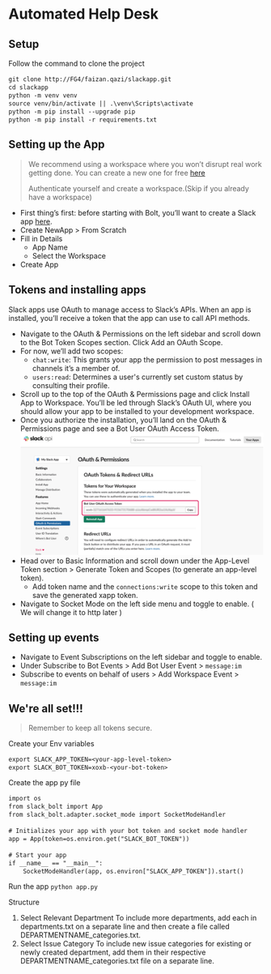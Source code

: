 # Automated Help Desk
## Setup
Follow the command to clone the project
```
git clone http://FG4/faizan.qazi/slackapp.git
cd slackapp
python -m venv venv
source venv/bin/activate || .\venv\Scripts\activate
python -m pip install --upgrade pip
python -m pip install -r requirements.txt
```
## Setting up the App
> We recommend using a workspace where you won’t disrupt real work getting done. You can create a new one for free [here](https://slack.com/get-started#create)
>
> Authenticate yourself and create a workspace.(Skip if you already have a workspace)
- First thing’s first: before starting with Bolt, you’ll want to create a Slack app [here](https://api.slack.com/apps/new).
- Create NewApp > From Scratch
- Fill in Details
    - App Name
    - Select the Workspace
- Create App

## Tokens and installing apps
Slack apps use OAuth to manage access to Slack’s APIs. When an app is installed, you’ll receive a token that the app can use to call API methods.

- Navigate to the OAuth & Permissions on the left sidebar and scroll down to the Bot Token Scopes section. Click Add an OAuth Scope.
- For now, we’ll add two scopes: 
    - `chat:write`: This grants your app the permission to post messages in channels it’s a member of.
    - `users:read`: Determines a user's currently set custom status by consulting their profile.
- Scroll up to the top of the OAuth & Permissions page and click Install App to Workspace. You’ll be led through Slack’s OAuth UI, where you should allow your app to be installed to your development workspace.
- Once you authorize the installation, you’ll land on the OAuth & Permissions page and see a Bot User OAuth Access Token.
![alt text](./images/bot-token.png)
- Head over to Basic Information and scroll down under the App-Level Token section > Generate Token and Scopes (to generate an app-level token). 
    - Add token name and the `connections:write` scope to this token and save the generated xapp token.
- Navigate to Socket Mode on the left side menu and toggle to enable. ( We will change it to http later )

## Setting up events
- Navigate to Event Subscriptions on the left sidebar and toggle to enable. 
- Under Subscribe to Bot Events > Add Bot User Event > `message:im`
- Subscribe to events on behalf of users > Add Workspace Event > `message:im`
## We're all set!!!
> Remember to keep all tokens secure.

Create your Env variables
```
export SLACK_APP_TOKEN=<your-app-level-token>
export SLACK_BOT_TOKEN=xoxb-<your-bot-token>

```
Create the app py file
```
import os
from slack_bolt import App
from slack_bolt.adapter.socket_mode import SocketModeHandler

# Initializes your app with your bot token and socket mode handler
app = App(token=os.environ.get("SLACK_BOT_TOKEN"))

# Start your app
if __name__ == "__main__":
    SocketModeHandler(app, os.environ["SLACK_APP_TOKEN"]).start()
```
Run the app `python app.py`







Structure
1. Select Relevant Department
    To include more departments, add each in departments.txt on a separate line and then create a file called DEPARTMENTNAME_categories.txt.
2. Select Issue Category
    To include new issue categories for existing or newly created department, add them in their respective DEPARTMENTNAME_categories.txt file on a separate line.